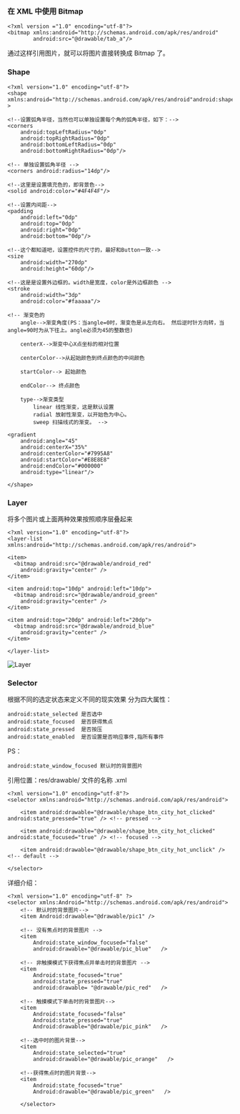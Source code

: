 ### 在 XML 中使用 Bitmap

	<?xml version ="1.0" encoding="utf-8"?>
	<bitmap xmlns:android="http://schemas.android.com/apk/res/android"
			android:src="@drawable/tab_a"/>

通过这样引用图片，就可以将图片直接转换成 Bitmap 了。

### Shape

	<?xml version="1.0" encoding="utf-8"?>
	<shape xmlns:android="http://schemas.android.com/apk/res/android"android:shape="rectangle" >

	<!--设置弧角半径，当然也可以单独设置每个角的弧角半径，如下：-->
    <corners
        android:topLeftRadius="0dp"
        android:topRightRadius="0dp"
        android:bottomLeftRadius="0dp"
        android:bottomRightRadius="0dp"/>

	<!-- 单独设置弧角半径 -->
	<corners android:radius="14dp"/>

	<!--这里是设置填充色的，即背景色-->
	<solid android:color="#4F4F4F"/>

	<!--设置内间距-->
	<padding
		android:left="0dp"
		android:top="0dp"
		android:right="0dp"
		android:bottom="0dp"/>

	<!--这个都知道吧，设置控件的尺寸的，最好和Button一致-->
	<size
		android:width="270dp"
		android:height="60dp"/>

	<!--这是是设置外边框的。width是宽度，color是外边框颜色 -->
	<stroke
		android:width="3dp"
		android:color="#faaaaa"/>

	<!-- 渐变色的 
		angle-->渐变角度(PS：当angle=0时，渐变色是从左向右。 然后逆时针方向转，当angle=90时为从下往上。angle必须为45的整数倍)

		centerX-->渐变中心X点坐标的相对位置

		centerColor-->从起始颜色到终点颜色的中间颜色

		startColor--> 起始颜色

		endColor--> 终点颜色

		type-->渐变类型
    		linear 线性渐变，这是默认设置
    		radial 放射性渐变，以开始色为中心。
    		sweep 扫描线式的渐变。 -->

	<gradient
		android:angle="45"
		android:centerX="35%"
		android:centerColor="#7995A8"
		android:startColor="#E8E8E8"
		android:endColor="#000000"
		android:type="linear"/>

	</shape>


### Layer

将多个图片或上面两种效果按照顺序层叠起来

	<?xml version="1.0" encoding="utf-8"?>  
	<layer-list xmlns:android="http://schemas.android.com/apk/res/android"> 
 
    <item>  
      <bitmap android:src="@drawable/android_red"  
        android:gravity="center" />  
    </item>  

    <item android:top="10dp" android:left="10dp">  
      <bitmap android:src="@drawable/android_green"  
        android:gravity="center" />  
    </item>  

    <item android:top="20dp" android:left="20dp">  
      <bitmap android:src="@drawable/android_blue"  
        android:gravity="center" />  
    </item>  

	</layer-list> 

 ![Layer](http://i.imgur.com/aQSxazU.png)


### Selector

根据不同的选定状态来定义不同的现实效果
分为四大属性：

	android:state_selected 是否选中
	android:state_focused  是否获得焦点
	android:state_pressed  是否按压
	android:state_enabled  是否设置是否响应事件,指所有事件
PS：

	android:state_window_focused 默认时的背景图片

引用位置：res/drawable/ 文件的名称 .xml

	<?xml version="1.0" encoding="utf-8"?>
	<selector xmlns:android="http://schemas.android.com/apk/res/android">

    	<item android:drawable="@drawable/shape_btn_city_hot_clicked" 	android:state_pressed="true" /> <!-- pressed -->

    	<item android:drawable="@drawable/shape_btn_city_hot_clicked" 	android:state_focused="true" /> <!-- focused -->

		<item android:drawable="@drawable/shape_btn_city_hot_unclick" />  <!-- default -->

	</selector>

详细介绍：

	<?xml version="1.0" encoding="utf-8" ?>       
	<selector xmlns:Android="http://schemas.android.com/apk/res/android">     
		<!-- 默认时的背景图片-->      
		<item Android:drawable="@drawable/pic1" /> 
       
		<!-- 没有焦点时的背景图片 -->      
		<item   
   			Android:state_window_focused="false"        
   			android:drawable="@drawable/pic_blue"   /> 
      
		<!-- 非触摸模式下获得焦点并单击时的背景图片 -->      
		<item   
   			Android:state_focused="true"   
   			android:state_pressed="true"     
   			android:drawable= "@drawable/pic_red"   />
     
		<!-- 触摸模式下单击时的背景图片-->      
		<item   
   			Android:state_focused="false"   
   			Android:state_pressed="true"     
   			Android:drawable="@drawable/pic_pink"   /> 
     
		<!--选中时的图片背景-->      
		<item   
   			Android:state_selected="true"   
   			android:drawable="@drawable/pic_orange"   /> 
      
		<!--获得焦点时的图片背景-->      
		<item   
   			Android:state_focused="true"   
   			Android:drawable="@drawable/pic_green"   /> 
      
		</selector>  


